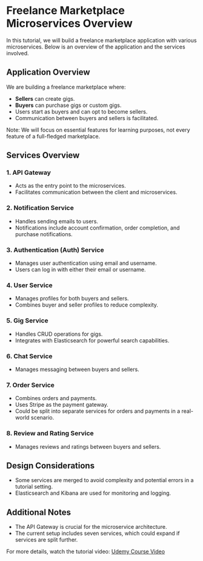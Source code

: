 # Freelance Marketplace Microservices Overview

In this tutorial, we will build a freelance marketplace application with various microservices. Below is an overview of the application and the services involved.

## Application Overview

We are building a freelance marketplace where:
- **Sellers** can create gigs.
- **Buyers** can purchase gigs or custom gigs.
- Users start as buyers and can opt to become sellers.
- Communication between buyers and sellers is facilitated.

Note: We will focus on essential features for learning purposes, not every feature of a full-fledged marketplace.

## Services Overview

### 1. API Gateway
- Acts as the entry point to the microservices.
- Facilitates communication between the client and microservices.

### 2. Notification Service
- Handles sending emails to users.
- Notifications include account confirmation, order completion, and purchase notifications.

### 3. Authentication (Auth) Service
- Manages user authentication using email and username.
- Users can log in with either their email or username.

### 4. User Service
- Manages profiles for both buyers and sellers.
- Combines buyer and seller profiles to reduce complexity.

### 5. Gig Service
- Handles CRUD operations for gigs.
- Integrates with Elasticsearch for powerful search capabilities.

### 6. Chat Service
- Manages messaging between buyers and sellers.

### 7. Order Service
- Combines orders and payments.
- Uses Stripe as the payment gateway.
- Could be split into separate services for orders and payments in a real-world scenario.

### 8. Review and Rating Service
- Manages reviews and ratings between buyers and sellers.

## Design Considerations

- Some services are merged to avoid complexity and potential errors in a tutorial setting.
- Elasticsearch and Kibana are used for monitoring and logging.

## Additional Notes

- The API Gateway is crucial for the microservice architecture.
- The current setup includes seven services, which could expand if services are split further.

For more details, watch the tutorial video: [Udemy Course Video](https://www.udemy.com/course/microservices-with-nodejs-react-typescript-and-kubernetes/learn/lecture/40860735)